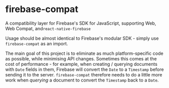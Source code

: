 # firebase-compat

A compatibility layer for Firebase's SDK for JavaScript, supporting Web, Web Compat, and`react-native-firebase`

Usage should be almost identical to Firebase's modular SDK - simply use `firebase-compat` as an import.

The main goal of this project is to eliminate as much platform-specific code as possible, while minimising API changes.
Sometimes this comes at the cost of performance - for example, when creating / querying documents with `Date` fields in them, Firebase will convert the `Date` to a `Timestamp` before sending it to the server. `firebase-compat` therefore needs to do a little more work when _querying_ a document to convert the `Timestamp` back to a `Date`.
